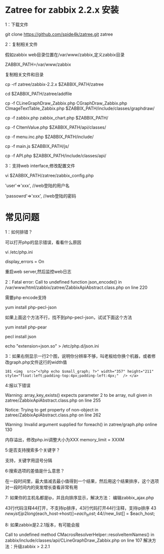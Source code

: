 
Zatree for zabbix 2.2.x 安装
==================================

1：下载文件

git clone https://github.com/spide4k/zatree.git zatree

2：复制相关文件

假如zabbix web目录位置在/var/www/zabbix,定义zabbix目录

ZABBIX_PATH=/var/www/zabbix

复制相关文件和目录

cp -rf zatree/zabbix-2.2.x $ZABBIX_PATH/zatree

cd $ZABBIX_PATH/zatree/addfile

cp -f CLineGraphDraw_Zabbix.php CGraphDraw_Zabbix.php CImageTextTable_Zabbix.php $ZABBIX_PATH/include/classes/graphdraw/

cp -f zabbix.php zabbix_chart.php $ZABBIX_PATH/

cp -f CItemValue.php $ZABBIX_PATH/api/classes/

cp -f menu.inc.php $ZABBIX_PATH/include/

cp -f main.js $ZABBIX_PATH/js/

cp -f API.php $ZABBIX_PATH/include/classes/api/


3：支持web interface,修改配置文件

vi $ZABBIX_PATH/zatree/zabbix_config.php

'user'=>'xxx', //web登陆的用户名

'passowrd'=>'xxx', //web登陆的密码



常见问题
==================================

1：如何排错？

可以打开php的显示错误，看看什么原因

vi /etc/php.ini

display_errors = On

重启web server,然后监控web日志

2：Fatal error: Call to undefined function json_encode() in /var/www/html/zabbix/zatree/ZabbixApiAbstract.class.php on line 220

需要php encode支持

yum install php-pecl-json

如果上面这个方法不行，找不到php-pecl-json，试试下面这个方法

yum install php-pear

pecl install json

echo "extension=json.so" > /etc/php.d/json.ini

3：如果右侧显示一行2个图，说明你分辨率不够，叫老板给你换个机器，或者修改graph.php文件这行的width值

    181 <img  src="<?php echo $small_graph; ?>" width="357" height="211" style="float:left;padding-top:4px;padding-left:4px;"  /> </a>

4:报以下错误

Warning: array_key_exists() expects parameter 2 to be array, null given in zatree/ZabbixApiAbstract.class.php on line 255

Notice: Trying to get property of non-object in zatree/ZabbixApiAbstract.class.php on line 262

Warning: Invalid argument supplied for foreach() in zatree/graph.php online 130

内存溢出，修改php.ini调整大小为XXX
memory_limit = XXXM

5:是否支持搜索多个关键字？

支持，关键字用逗号分隔

6:搜索选项的差值是什么意思？

在一段时间里，最大值减去最小值得到一个结果，然后用这个结果排序，这个选项对一段时间内的突发增长查看非常有用

7: 如果你的主机名都是ip，并且向排序显示，解决方法： 编辑zabbix_ajax.php 

   43行代码注释44打开，不支持ip排序，43行代码打开44行注释，支持ip排序
          43  $new_list[ip2long($each_host->host)]=$each_host;
          44  //$new_list[] = $each_host;

8: 如果zabbix是2.2.1版本，有可能会报

Call to undefined method CMacrosResolverHelper::resolveItemNames() in zabbix/include/classes/api/CLineGraphDraw_Zabbix.php on line 107
解决方法：升级zabbix > 2.2.1

